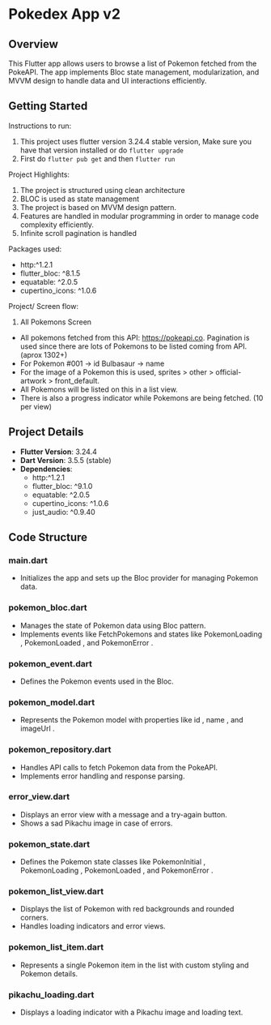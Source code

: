 # Pokedex App v2

## Overview

This Flutter app allows users to browse a list of Pokemon fetched from the PokeAPI. The app implements Bloc state management, modularization, and MVVM design to handle data and UI interactions efficiently.

## Getting Started

Instructions to run:

1. This project uses flutter version 3.24.4 stable version, Make sure you have that version installed or do `flutter upgrade`
2. First do `flutter pub get` and then `flutter run`

Project Highlights:

1. The project is structured using clean architecture
2. BLOC is used as state management
3. The project is based on MVVM design pattern.
4. Features are handled in modular programming in order to manage code complexity efficiently.
5. Infinite scroll pagination is handled

Packages used:

- http:^1.2.1
- flutter_bloc: ^8.1.5
- equatable: ^2.0.5
- cupertino_icons: ^1.0.6

Project/ Screen flow:

1. All Pokemons Screen

- All pokemons fetched from this API: <https://pokeapi.co>.
  Pagination is used since there are lots of Pokemons to be listed coming from API. (aprox 1302+)
- For Pokemon
  #001 -> id
  Bulbasaur -> name
- For the image of a Pokemon this is used, sprites > other > official-artwork > front_default.
- All Pokemons will be listed on this in a list view.
- There is also a progress indicator while Pokemons are being fetched. (10 per view)

## Project Details

- **Flutter Version**: 3.24.4
- **Dart Version**: 3.5.5 (stable)
- **Dependencies**:
  - http:^1.2.1
  - flutter_bloc: ^9.1.0
  - equatable: ^2.0.5
  - cupertino_icons: ^1.0.6
  - just_audio: ^0.9.40

## Code Structure

### main.dart

- Initializes the app and sets up the Bloc provider for managing Pokemon data.

### pokemon_bloc.dart

- Manages the state of Pokemon data using Bloc pattern.
- Implements events like FetchPokemons and states like PokemonLoading , PokemonLoaded , and PokemonError .

### pokemon_event.dart

- Defines the Pokemon events used in the Bloc.

### pokemon_model.dart

- Represents the Pokemon model with properties like id , name , and imageUrl .

### pokemon_repository.dart

- Handles API calls to fetch Pokemon data from the PokeAPI.
- Implements error handling and response parsing.

### error_view.dart

- Displays an error view with a message and a try-again button.
- Shows a sad Pikachu image in case of errors.

### pokemon_state.dart

- Defines the Pokemon state classes like PokemonInitial , PokemonLoading , PokemonLoaded , and PokemonError .

### pokemon_list_view.dart

- Displays the list of Pokemon with red backgrounds and rounded corners.
- Handles loading indicators and error views.

### pokemon_list_item.dart

- Represents a single Pokemon item in the list with custom styling and Pokemon details.

### pikachu_loading.dart

- Displays a loading indicator with a Pikachu image and loading text.
